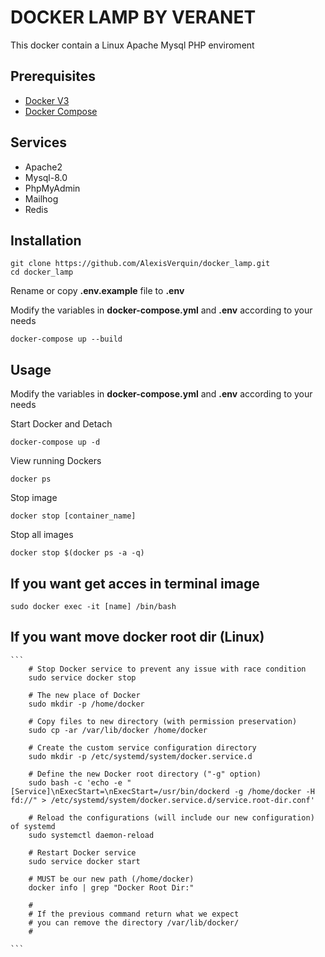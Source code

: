 # DOCKER LAMP BY VERANET
This docker contain a Linux Apache Mysql PHP enviroment

## Prerequisites
* [Docker V3](https://www.docker.com/)
* [Docker Compose](https://docs.docker.com/compose/install/)

## Services
* Apache2
* Mysql-8.0
* PhpMyAdmin
* Mailhog
* Redis


## Installation
    git clone https://github.com/AlexisVerquin/docker_lamp.git
    cd docker_lamp
    
Rename or copy **.env.example** file to **.env**

Modify the variables in **docker-compose.yml** and **.env** according to your needs
    
    docker-compose up --build

## Usage
Modify the variables in **docker-compose.yml** and **.env**  according to your needs


Start Docker and Detach
    
    docker-compose up -d
    
View running Dockers

    docker ps
    
Stop image
    
    docker stop [container_name]
    
Stop all images

    docker stop $(docker ps -a -q)
    
## If you want get acces in terminal image
    sudo docker exec -it [name] /bin/bash

## If you want move docker root dir (Linux)
    ``` 
        # Stop Docker service to prevent any issue with race condition
        sudo service docker stop
        
        # The new place of Docker
        sudo mkdir -p /home/docker
        
        # Copy files to new directory (with permission preservation)
        sudo cp -ar /var/lib/docker /home/docker
        
        # Create the custom service configuration directory
        sudo mkdir -p /etc/systemd/system/docker.service.d 
        
        # Define the new Docker root directory ("-g" option)
        sudo bash -c 'echo -e "[Service]\nExecStart=\nExecStart=/usr/bin/dockerd -g /home/docker -H fd://" > /etc/systemd/system/docker.service.d/service.root-dir.conf'
        
        # Reload the configurations (will include our new configuration) of systemd
        sudo systemctl daemon-reload
        
        # Restart Docker service
        sudo service docker start
        
        # MUST be our new path (/home/docker)
        docker info | grep "Docker Root Dir:"
        
        #
        # If the previous command return what we expect
        # you can remove the directory /var/lib/docker/
        #
    
    ```

    
        
